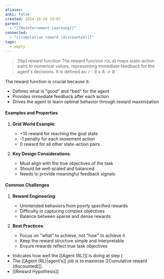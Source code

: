 ```yaml
---
aliases: 
anki: false
created: 2024-10-24 19:07
parent:
  - "[[Reinforcement Learning]]"
connected:
  - "[[Cumulative reward (discounted)]]"
tags:
  - empty
---
```


> [!tip] reward function
The reward function $r(s,a)$ maps state-action pairs to numerical values, representing immediate feedback for the agent's decisions. It is defined as:
$r: S \times A \rightarrow \mathbb{R}$

The reward function is crucial because it:
- Defines what is "good" and "bad" for the agent
- Provides immediate feedback after each action
- Drives the agent to learn optimal behavior through reward maximization

#### Examples and Properties
1. **Grid World Example**:
   - +10 reward for reaching the goal state
   - -1 penalty for each movement action
   - 0 reward for all other state-action pairs

2. **Key Design Considerations**:
   - Must align with the true objectives of the task
   - Should be well-scaled and balanced
   - Needs to provide meaningful feedback signals

#### Common Challenges
1. **Reward Engineering**:
   - Unintended behaviors from poorly specified rewards
   - Difficulty in capturing complex objectives
   - Balance between sparse and dense rewards

2. **Best Practices**:
   - Focus on "what" to achieve, not "how" to achieve it
   - Keep the reward structure simple and interpretable
   - Ensure rewards reflect true task objectives

- Indicates how well the [[Agent (RL)]] is doing at step $t$.
- The [[Agent (RL)|agent's]]  job is to maximise [[Cumulative reward (discounted)]].
- [[Reward Hypothesis]]